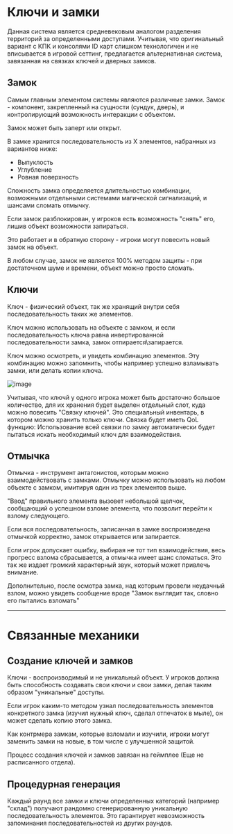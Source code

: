 # Ключи и замки

Данная система является средневековым аналогом разделения территорий за определенными доступами. Учитывая, что оригинальный вариант с КПК и консолями ID карт слишком технологичен и не вписывается в игровой сеттинг, предлагается альтернативная система, завязанная на связках ключей и дверных замков.

## Замок

Самым главным элементом системы являются различные замки.
Замок - компонент, закрепленный на сущности (сундук, дверь), и контролирующий возможность интеракции с объектом.

Замок может быть заперт или открыт.

В замке хранится последовательность из X элементов, набранных из вариантов ниже:
- Выпуклость
- Углубление
- Ровная поверхность

Сложность замка определяется длительностью комбинации, возможными отдельными системами магической сигнализаций, и шансами сломать отмычку.

Если замок разблокирован, у игроков есть возможность "снять" его, лишив объект возможности запираться.

Это работает и в обратную сторону - игроки могут повесить новый замок на объект.

В любом случае, замок не является 100% методом защиты - при достаточном шуме и времени, объект можно просто сломать.

## Ключи

Ключ - физический объект, так же хранящий внутри себя последовательность таких же элементов. 

Ключ можно использовать на объекте с замком, и если последовательность ключа равна инвертированной последовательности замка, замок отпирается\запирается.

Ключ можно осмотреть, и увидеть комбинацию элементов. Эту комбинацию можно запомнить, чтобы например успешно взламывать замки, или делать копии ключа.

![image](https://github.com/crystallpunk-14/crystallpunk-docs/assets/96445749/1d3d8f6c-e56e-42bf-b4d1-3be65d3fc61d)

Учитывая, что ключй у одного игрока может быть достаточно большое количество, для их хранения будет выделен отдельный слот, куда можно повесить "Связку ключей". Это специальный инвентарь, в котором можно хранить только ключи. Связка будет иметь QoL функцию: Использование всей связки по замку автоматически будет пытаться искать необходимый ключ для взаимодействия.

## Отмычка

Отмычка - инструмент антагонистов, которым можно взаимодействовать с замками. Отмычку можно использовать на любом объекте с замком, имитируя один из трех элементов выше. 

"Ввод" правильного элемента вызовет небольшой щелчок, сообщающий о успешном взломе элемента, что позволит перейти к взлому следующего.

Если вся последовательность, записанная в замке воспроизведена отмычкой корректно, замок открывается или запирается.

Если игрок допускает ошибку, выбирая не тот тип взаимодействия, весь прогресс взлома сбрасывается, а отмычка имеет шанс сломаться. Это так же издает громкий характерный звук, который может привлечь внимание.

Дополнительно, после осмотра замка, над которым провели неудачный взлом, можно увидеть сообщение вроде "Замок выглядит так, словно его пытались взломать"

---

# Связанные механики

## Создание ключей и замков

Ключи - воспроизводимый и не уникальный объект. У игроков должна быть способность создавать свои ключи и свои замки, делая таким образом "уникальные" доступы.

Если игрок каким-то методом узнал последовательность элементов конкретного замка (изучил нужный ключ, сделал отпечаток в мыле), он может сделать копию этого замка.

Как контрмера замкам, которые взломали и изучили, игроки могут заменить замки на новые, в том числе с улучшенной защитой.

Процесс создания ключей и замков завязан на геймплее (Еще не расписанного отдела).

## Процедурная генерация

Каждый раунд все замки и ключи определенных категорий (например "склад") получают рандомно сгенерированную уникальную последовательность элементов. Это гарантирует невозможность запоминания последовательностей из других раундов.
